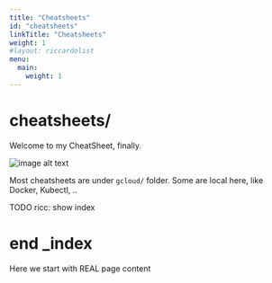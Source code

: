 ```yaml
---
title: "Cheatsheets"
id: "cheatsheets"
linkTitle: "Cheatsheets"
weight: 1
#layout: riccardolist
menu:
  main:
    weight: 1
---
```


# cheatsheets/

Welcome to my CheatSheet, finally.

![image alt text](/images/cheatsheet-dark.png)


Most cheatsheets are under `gcloud/` folder.
Some are local here, like Docker, Kubectl, ..

TODO ricc: show index

# end _index

Here we start with REAL page content